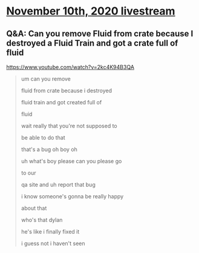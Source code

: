 # [November 10th, 2020 livestream](../2020-11-10.md)
## Q&A: Can you remove Fluid from crate because I destroyed a Fluid Train and got a crate full of fluid
https://www.youtube.com/watch?v=2kc4K94B3QA
> um can you remove
> 
> fluid from crate because i destroyed
> 
> fluid train and got created full of
> 
> fluid
> 
> wait really that you're not supposed to
> 
> be able to do that
> 
> that's a bug oh boy oh
> 
> uh what's boy please can you please go
> 
> to our
> 
> qa site and uh report that bug
> 
> i know someone's gonna be really happy
> 
> about that
> 
> who's that dylan
> 
> he's like i finally fixed it
> 
> i guess not i haven't seen
> 
